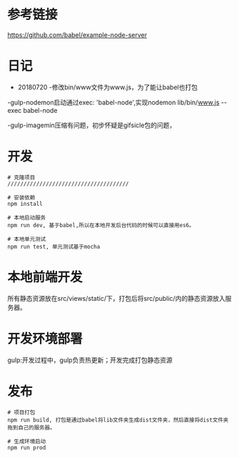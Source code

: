 # 参考链接
 https://github.com/babel/example-node-server

# 日记
 - 20180720
  -修改bin/www文件为www.js，为了能让babel也打包

  -gulp-nodemon启动通过exec: 'babel-node',实现nodemon lib/bin/www.js --exec babel-node

  -gulp-imagemin压缩有问题，初步怀疑是gifsicle包的问题，

# 开发

	# 克隆项目
	//////////////////////////////////////

	# 安装依赖
	npm install

	# 本地启动服务
	npm run dev, 基于babel,所以在本地开发后台代码的时候可以直接用es6。
	
	# 本地单元测试
	npm run test, 单元测试基于mocha

# 本地前端开发
 所有静态资源放在src/views/static/下，打包后将src/public/内的静态资源放入服务器。

# 开发环境部署
 gulp:开发过程中，gulp负责热更新；开发完成打包静态资源

# 发布

	# 项目打包
	npm run build, 打包是通过babel将lib文件夹生成dist文件夹，然后直接将dist文件夹拖到自己的服务器。

	# 生成环境启动
	npm run prod
